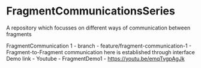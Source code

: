 # FragmentCommunicationsSeries
A repository which focusses on different ways of communication between fragments


FragmentCommunication 1 - branch - feature/fragment-communication-1 - Fragment-to-Fragment communication here is established through interface
Demo link - Youtube - FragmentDemo1 - https://youtu.be/emqTvgpAgJk 

